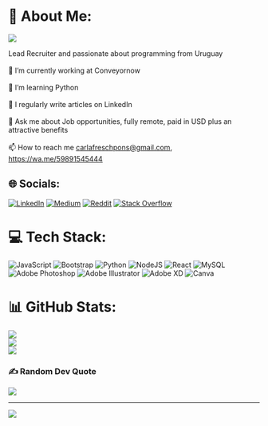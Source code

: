 # 💫 About Me:

<img src= "https://media.giphy.com/media/WU0SzGzJZmW7KypTRS/giphy.gif" style="max-width: 25%; display: inline-block;">

Lead Recruiter and passionate about programming from Uruguay<br>
<br>🔭 I’m currently working at Conveyornow<br><br>🌱 I’m learning Python<br><br>📝 I regularly write articles on LinkedIn<br><br>💬 Ask me about Job opportunities, fully remote, paid in USD plus an attractive benefits<br><br>📫 How to reach me carlafreschpons@gmail.com, https://wa.me/59891545444


## 🌐 Socials:
[![LinkedIn](https://img.shields.io/badge/LinkedIn-%230077B5.svg?logo=linkedin&logoColor=white)](https://linkedin.com/in/carlafreschpons) [![Medium](https://img.shields.io/badge/Medium-12100E?logo=medium&logoColor=white)](https://medium.com/@@carlafreschpons) [![Reddit](https://img.shields.io/badge/Reddit-%23FF4500.svg?logo=Reddit&logoColor=white)](https://reddit.com/user/Competitive-Style338) [![Stack Overflow](https://img.shields.io/badge/-Stackoverflow-FE7A16?logo=stack-overflow&logoColor=white)](https://stackoverflow.com/users/286623) 

# 💻 Tech Stack:
![JavaScript](https://img.shields.io/badge/javascript-%23323330.svg?style=for-the-badge&logo=javascript&logoColor=%23F7DF1E) ![Bootstrap](https://img.shields.io/badge/bootstrap-%23563D7C.svg?style=for-the-badge&logo=bootstrap&logoColor=white) ![Python](https://img.shields.io/badge/python-3670A0?style=for-the-badge&logo=python&logoColor=ffdd54) ![NodeJS](https://img.shields.io/badge/node.js-6DA55F?style=for-the-badge&logo=node.js&logoColor=white) ![React](https://img.shields.io/badge/react-%2320232a.svg?style=for-the-badge&logo=react&logoColor=%2361DAFB) ![MySQL](https://img.shields.io/badge/mysql-%2300f.svg?style=for-the-badge&logo=mysql&logoColor=white) ![Adobe Photoshop](https://img.shields.io/badge/adobephotoshop-%2331A8FF.svg?style=for-the-badge&logo=adobephotoshop&logoColor=white) ![Adobe Illustrator](https://img.shields.io/badge/adobeillustrator-%23FF9A00.svg?style=for-the-badge&logo=adobeillustrator&logoColor=white) ![Adobe XD](https://img.shields.io/badge/Adobe%20XD-470137?style=for-the-badge&logo=Adobe%20XD&logoColor=#FF61F6) ![Canva](https://img.shields.io/badge/Canva-%2300C4CC.svg?style=for-the-badge&logo=Canva&logoColor=white)
# 📊 GitHub Stats:
![](https://github-readme-stats.vercel.app/api?username=CarliFP&theme=dark&hide_border=false&include_all_commits=true&count_private=true)<br/>
![](https://github-readme-streak-stats.herokuapp.com/?user=CarliFP&theme=dark&hide_border=false)<br/>
![](https://github-readme-stats.vercel.app/api/top-langs/?username=CarliFP&theme=dark&hide_border=false&include_all_commits=true&count_private=true&layout=compact)

### ✍️ Random Dev Quote
![](https://quotes-github-readme.vercel.app/api?type=horizontal&theme=radical)

---
[![](https://visitcount.itsvg.in/api?id=CarliFP&icon=0&color=0)](https://visitcount.itsvg.in)

